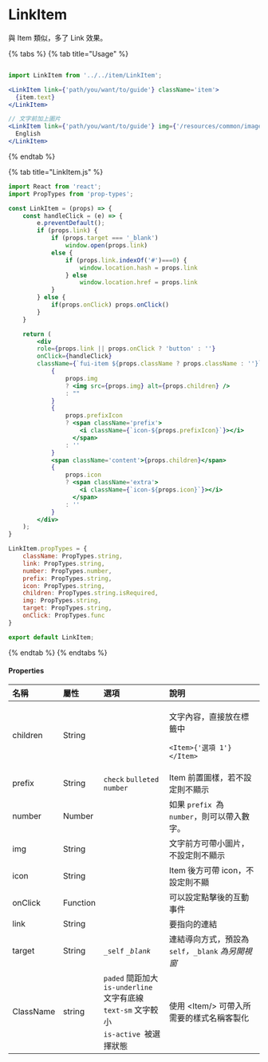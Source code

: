 # LinkItem

與 Item 類似，多了 Link 效果。

{% tabs %}
{% tab title="Usage" %}
```jsx

import LinkItem from '../../item/LinkItem';

<LinkItem link={'path/you/want/to/guide'} className='item'>
  {item.text}
</LinkItem>

// 文字前加上圖片
<LinkItem link={'path/you/want/to/guide'} img={'/resources/common/images/global.png'}>
  English
</LinkItem>
```
{% endtab %}

{% tab title="LinkItem.js" %}
```jsx
import React from 'react';
import PropTypes from 'prop-types';

const LinkItem = (props) => {
    const handleClick = (e) => {
        e.preventDefault();
        if (props.link) {
            if (props.target === '_blank')
                window.open(props.link)
            else {
                if (props.link.indexOf('#')===0) {
                    window.location.hash = props.link
                } else 
                    window.location.href = props.link
            }
        } else {
            if(props.onClick) props.onClick()
        }
    }

    return (
        <div
        role={props.link || props.onClick ? 'button' : ''}
        onClick={handleClick}
        className={`fui-item ${props.className ? props.className : ''}`}>
            {
                props.img 
                ? <img src={props.img} alt={props.children} />
                : ""
            }
            {
                props.prefixIcon 
                ? <span className='prefix'>
                    <i className={`icon-${props.prefixIcon}`}></i>
                  </span>
                : ''
            }
            <span className='content'>{props.children}</span>
            {
                props.icon 
                ? <span className='extra'>
                    <i className={`icon-${props.icon}`}></i>
                  </span>
                : ''
            }
        </div>
    );
}

LinkItem.propTypes = {
    className: PropTypes.string,
    link: PropTypes.string,
    number: PropTypes.number,
    prefix: PropTypes.string,
    icon: PropTypes.string,
    children: PropTypes.string.isRequired,
    img: PropTypes.string,
    target: PropTypes.string,
    onClick: PropTypes.func
}

export default LinkItem;
```
{% endtab %}
{% endtabs %}

#### Properties

<table>
  <thead>
    <tr>
      <th style="text-align:left">&#x540D;&#x7A31;</th>
      <th style="text-align:left">&#x5C6C;&#x6027;</th>
      <th style="text-align:left">&#x9078;&#x9805;</th>
      <th style="text-align:left">&#x8AAA;&#x660E;</th>
    </tr>
  </thead>
  <tbody>
    <tr>
      <td style="text-align:left">children</td>
      <td style="text-align:left">String</td>
      <td style="text-align:left"></td>
      <td style="text-align:left">
        <p>&#x6587;&#x5B57;&#x5167;&#x5BB9;&#xFF0C;&#x76F4;&#x63A5;&#x653E;&#x5728;&#x6A19;&#x7C64;&#x4E2D;</p>
        <p><code>&lt;Item&gt;{&apos;&#x9078;&#x9805; 1&apos;}&lt;/Item&gt;</code>
        </p>
      </td>
    </tr>
    <tr>
      <td style="text-align:left">prefix</td>
      <td style="text-align:left">String</td>
      <td style="text-align:left"><code>check</code>  <code>bulleted</code>  <code>number</code>
      </td>
      <td style="text-align:left">Item &#x524D;&#x7F6E;&#x5716;&#x6A23;&#xFF0C;&#x82E5;&#x4E0D;&#x8A2D;&#x5B9A;&#x5247;&#x4E0D;&#x986F;&#x793A;</td>
    </tr>
    <tr>
      <td style="text-align:left">number</td>
      <td style="text-align:left">Number</td>
      <td style="text-align:left"></td>
      <td style="text-align:left">&#x5982;&#x679C; <code>prefix </code>&#x70BA;<code> number</code>&#xFF0C;&#x5247;&#x53EF;&#x4EE5;&#x5E36;&#x5165;&#x6578;&#x5B57;&#x3002;</td>
    </tr>
    <tr>
      <td style="text-align:left">img</td>
      <td style="text-align:left">String</td>
      <td style="text-align:left"></td>
      <td style="text-align:left">&#x6587;&#x5B57;&#x524D;&#x65B9;&#x53EF;&#x5E36;&#x5C0F;&#x5716;&#x7247;&#xFF0C;&#x4E0D;&#x8A2D;&#x5B9A;&#x5247;&#x4E0D;&#x986F;&#x793A;</td>
    </tr>
    <tr>
      <td style="text-align:left">icon</td>
      <td style="text-align:left">String</td>
      <td style="text-align:left"></td>
      <td style="text-align:left">Item &#x5F8C;&#x65B9;&#x53EF;&#x5E36; icon&#xFF0C;&#x4E0D;&#x8A2D;&#x5B9A;&#x5247;&#x4E0D;&#x986F;</td>
    </tr>
    <tr>
      <td style="text-align:left">onClick</td>
      <td style="text-align:left">Function</td>
      <td style="text-align:left"></td>
      <td style="text-align:left">&#x53EF;&#x4EE5;&#x8A2D;&#x5B9A;&#x9EDE;&#x64CA;&#x5F8C;&#x7684;&#x4E92;&#x52D5;&#x4E8B;&#x4EF6;</td>
    </tr>
    <tr>
      <td style="text-align:left">link</td>
      <td style="text-align:left">String</td>
      <td style="text-align:left"></td>
      <td style="text-align:left">&#x8981;&#x6307;&#x5411;&#x7684;&#x9023;&#x7D50;</td>
    </tr>
    <tr>
      <td style="text-align:left">target</td>
      <td style="text-align:left">String</td>
      <td style="text-align:left"><code>_self</code><em>  <code>_blank</code></em>
      </td>
      <td style="text-align:left">&#x9023;&#x7D50;&#x5C0E;&#x5411;&#x65B9;&#x5F0F;&#xFF0C;&#x9810;&#x8A2D;&#x70BA; <code>self</code><em>&#xFF0C;</em><code>_blank</code><em> &#x70BA;&#x53E6;&#x958B;&#x8996;&#x7A97;</em>
      </td>
    </tr>
    <tr>
      <td style="text-align:left">ClassName</td>
      <td style="text-align:left">string</td>
      <td style="text-align:left"><code>paded</code> &#x9593;&#x8DDD;&#x52A0;&#x5927;
        <br /><code>is-underline</code> &#x6587;&#x5B57;&#x6709;&#x5E95;&#x7DDA;
        <br /><code>text-sm</code> &#x6587;&#x5B57;&#x8F03;&#x5C0F;
        <br /><code>is-active </code>&#x88AB;&#x9078;&#x64C7;&#x72C0;&#x614B;</td>
      <td
      style="text-align:left">&#x4F7F;&#x7528; &lt;Item/&gt; &#x53EF;&#x5E36;&#x5165;&#x6240;&#x9700;&#x8981;&#x7684;&#x6A23;&#x5F0F;&#x540D;&#x7A31;&#x5BA2;&#x88FD;&#x5316;</td>
    </tr>
  </tbody>
</table>

